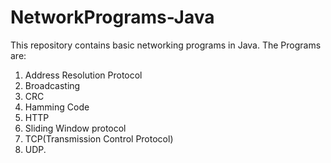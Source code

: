 # NetworkPrograms-Java

This repository contains basic networking programs in Java.
The Programs are:
1. Address Resolution Protocol
2. Broadcasting
3. CRC
4. Hamming Code
5. HTTP
6. Sliding Window protocol
7. TCP(Transmission Control Protocol)
8. UDP.
